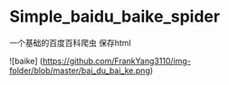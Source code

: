 # Simple_baidu_baike_spider
一个基础的百度百科爬虫
保存html

![baike]
(https://github.com/FrankYang3110/img-folder/blob/master/bai_du_bai_ke.png)
